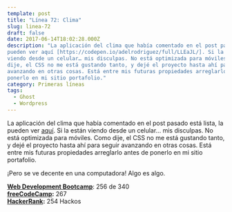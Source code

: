 ```yaml
---
template: post
title: "Línea 72: Clima"
slug: linea-72
draft: false
date: 2017-06-14T18:02:28.000Z
description: "La aplicación del clima que había comentado en el post pasado está lista, la
pueden ver aquí [https://codepen.io/adelrodriguez/full/LLEaJL/]. Si la están
viendo desde un celular… mis disculpas. No está optimizada para móviles. Como
dije, el CSS no me está gustando tanto, y dejé el proyecto hasta ahí para seguir
avanzando en otras cosas. Está entre mis futuras propiedades arreglarlo antes de
ponerlo en mi sitio portafolio."
category: Primeras líneas
tags:
  - Ghost
  - Wordpress
---
```

La aplicación del clima que había comentado en el post pasado está lista, la pueden ver [aquí](https://codepen.io/adelrodriguez/full/LLEaJL/). Si la están viendo desde un celular… mis disculpas. No está optimizada para móviles. Como dije, el CSS no me está gustando tanto, y dejé el proyecto hasta ahí para seguir avanzando en otras cosas. Está entre mis futuras propiedades arreglarlo antes de ponerlo en mi sitio portafolio.

 ¡Pero se ve decente en una computadora! Algo es algo.

 **[Web Development Bootcamp](https://www.udemy.com/the-web-developer-bootcamp/)**: 256 de 340  
 **[freeCodeCamp](https://www.freecodecamp.com/):** 267  
 **[HackerRank](https://www.hackerrank.com/):** 254 Hackos

 